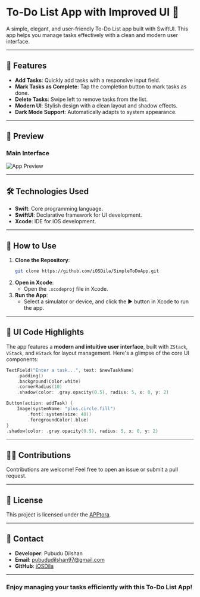 
# To-Do List App with Improved UI 🌟

A simple, elegant, and user-friendly To-Do List app built with SwiftUI. This app helps you manage tasks effectively with a clean and modern user interface.

---

## 🚀 Features

- **Add Tasks**: Quickly add tasks with a responsive input field.
- **Mark Tasks as Complete**: Tap the completion button to mark tasks as done.
- **Delete Tasks**: Swipe left to remove tasks from the list.
- **Modern UI**: Stylish design with a clean layout and shadow effects.
- **Dark Mode Support**: Automatically adapts to system appearance.

---

## 📸 Preview

### **Main Interface**

![App Preview](app_image.png)

---

## 🛠️ Technologies Used

- **Swift**: Core programming language.
- **SwiftUI**: Declarative framework for UI development.
- **Xcode**: IDE for iOS development.

---

## 📝 How to Use

1. **Clone the Repository**:
   ```bash
   git clone https://github.com/iOSDila/SimpleToDoApp.git
   ```
2. **Open in Xcode**:
   - Open the `.xcodeproj` file in Xcode.
3. **Run the App**:
   - Select a simulator or device, and click the ▶️ button in Xcode to run the app.

---

## 🎨 UI Code Highlights

The app features a **modern and intuitive user interface**, built with `ZStack`, `VStack`, and `HStack` for layout management. Here's a glimpse of the core UI components:

```swift
TextField("Enter a task...", text: $newTaskName)
    .padding()
    .background(Color.white)
    .cornerRadius(10)
    .shadow(color: .gray.opacity(0.5), radius: 5, x: 0, y: 2)

Button(action: addTask) {
    Image(systemName: "plus.circle.fill")
        .font(.system(size: 40))
        .foregroundColor(.blue)
}
.shadow(color: .gray.opacity(0.5), radius: 5, x: 0, y: 2)
```

---

## 👩‍💻 Contributions

Contributions are welcome! Feel free to open an issue or submit a pull request.

---

## 📜 License

This project is licensed under the [APPtora](LICENSE).

---

## 💬 Contact

- **Developer**: Pubudu Dilshan 
- **Email**: pubududilshan97@gmail.com
- **GitHub**: [iOSDila](https://github.com/iOSDila)

---

### **Enjoy managing your tasks efficiently with this To-Do List App!**
